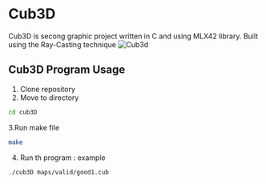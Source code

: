 # Cub3D
Cub3D is secong graphic project written in C and using MLX42 library.
Built using the Ray-Casting technique
![Cub3d](https://github.com/user-attachments/assets/f15e3599-3d3d-4231-9715-a59b87f679f4)

## Cub3D Program Usage
1. Clone repository
2. Move to directory
```bash
cd cub3D
```
3.Run make file
```bash
make
```
4. Run th program : example
```bash
./cub3D maps/valid/good1.cub
```
